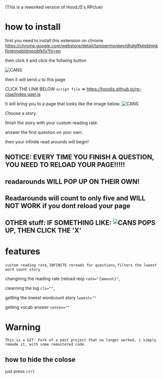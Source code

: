 (This is a reworked version of HoodJS's RPclue)

# how to install
first you need to install this extension on chrome
https://chrome.google.com/webstore/detail/tampermonkey/dhdgffkkebhmkfjojejmpbldmpobfkfo?hl=en

then click it and click the follwing button

![CANS](https://cdn.discordapp.com/attachments/518560183312711693/756158027832492140/unknown.png)

then it will send u to this page

CLICK THE LINK BELOW
``script file`` => https://hoodjs.github.io/rp-clue/index.user.js

It will bring you to a page that looks like the image below.
![CANS](https://cdn.discordapp.com/attachments/783804018262671432/844037902896070737/unknown.png)

Choose a story. 

finish the story with your custom reading rate.

answer the first question on your own.

then your infinite read arounds will begin!

NOTICE: EVERY TIME YOU FINISH A QUESTION, YOU NEED TO RELOAD YOUR PAGE!!!!!
----
readarounds WILL POP UP ON THEIR OWN!
----
Readarounds will count to only five and WILL NOT WORK if you dont reload your page
----

OTHER stuff:
IF SOMETHING LIKE:
![CANS](https://media.discordapp.net/attachments/783804018262671432/844038974132715570/unknown.png?width=1440&height=106)
POPS UP, THEN CLICK THE 'X'
----


# features
``custom reading rate``,
``INFINITE rereads for questions``,
``filters the lowest word count story``


changinng the reading rate (reload req)
``rate="{amount}"``,

clearning the log
``cls=""``,

getting the lowest wordcount story
``lowest=""``

getting vocab answer
``contex=""``


# Warning
``This is a GIT- Fork of a past project that no longer worked, i simply remade it, with some remastered code.``


## how to hide the colose
just press ``ctrl``

